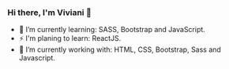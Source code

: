 ### Hi there, I'm Viviani 👋

- 🌱 I’m currently learning: SASS, Bootstrap and JavaScript.
- ⚡ I'm planing to learn: ReactJS.
- 🔭 I’m currently working with: HTML, CSS, Bootstrap, Sass and Javascript.

<!--
**VivianiMartins/VivianiMartins** is a ✨ _special_ ✨ repository because its `README.md` (this file) appears on your GitHub profile.

Here are some ideas to get you started:

- 🔭 I’m currently working on ...
- 🌱 I’m currently learning ...
- 👯 I’m looking to collaborate on ...
- 🤔 I’m looking for help with ...
- 💬 Ask me about ...
- 📫 How to reach me: ...
- 😄 Pronouns: ...
- ⚡ Fun fact: ...
-->
